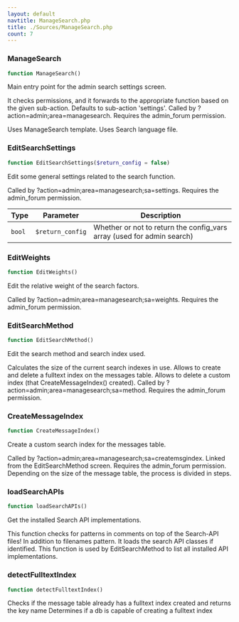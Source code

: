 ```yaml
---
layout: default
navtitle: ManageSearch.php
title: ./Sources/ManageSearch.php
count: 7
---
```


### ManageSearch

```php
function ManageSearch()
```
Main entry point for the admin search settings screen.

It checks permissions, and it forwards to the appropriate function based on
the given sub-action.
Defaults to sub-action 'settings'.
Called by ?action=admin;area=managesearch.
Requires the admin_forum permission.

Uses ManageSearch template.
Uses Search language file.

### EditSearchSettings

```php
function EditSearchSettings($return_config = false)
```
Edit some general settings related to the search function.

Called by ?action=admin;area=managesearch;sa=settings.
Requires the admin_forum permission.

Type|Parameter|Description
---|---|---
`bool`|`$return_config`|Whether or not to return the config_vars array (used for admin search)

### EditWeights

```php
function EditWeights()
```
Edit the relative weight of the search factors.

Called by ?action=admin;area=managesearch;sa=weights.
Requires the admin_forum permission.

### EditSearchMethod

```php
function EditSearchMethod()
```
Edit the search method and search index used.

Calculates the size of the current search indexes in use.
Allows to create and delete a fulltext index on the messages table.
Allows to delete a custom index (that CreateMessageIndex() created).
Called by ?action=admin;area=managesearch;sa=method.
Requires the admin_forum permission.

### CreateMessageIndex

```php
function CreateMessageIndex()
```
Create a custom search index for the messages table.

Called by ?action=admin;area=managesearch;sa=createmsgindex.
Linked from the EditSearchMethod screen.
Requires the admin_forum permission.
Depending on the size of the message table, the process is divided in steps.

### loadSearchAPIs

```php
function loadSearchAPIs()
```
Get the installed Search API implementations.

This function checks for patterns in comments on top of the Search-API files!
In addition to filenames pattern.
It loads the search API classes if identified.
This function is used by EditSearchMethod to list all installed API implementations.

### detectFulltextIndex

```php
function detectFulltextIndex()
```
Checks if the message table already has a fulltext index created and returns the key name
Determines if a db is capable of creating a fulltext index




